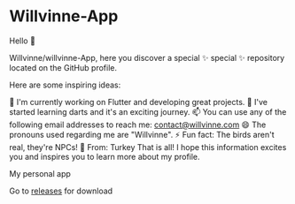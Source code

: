 # Willvinne-App

Hello 👋

Willvinne/willvinne-App, here you discover a special ✨ special ✨ repository located on the GitHub profile.

Here are some inspiring ideas:

🔭 I'm currently working on Flutter and developing great projects.
🌱 I've started learning darts and it's an exciting journey.
📫 You can use any of the following email addresses to reach me: contact@willvinne.com
😄 The pronouns used regarding me are "Willvinne".
⚡ Fun fact: The birds aren't real, they're NPCs!
🖤 From: Turkey
That is all! I hope this information excites you and inspires you to learn more about my profile.

My personal app

Go to [releases](https://github.com/Willvinne/Willvinne-App/releases) for download
